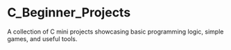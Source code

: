 # C_Beginner_Projects
A collection of C mini projects showcasing basic programming logic, simple games, and useful tools.
